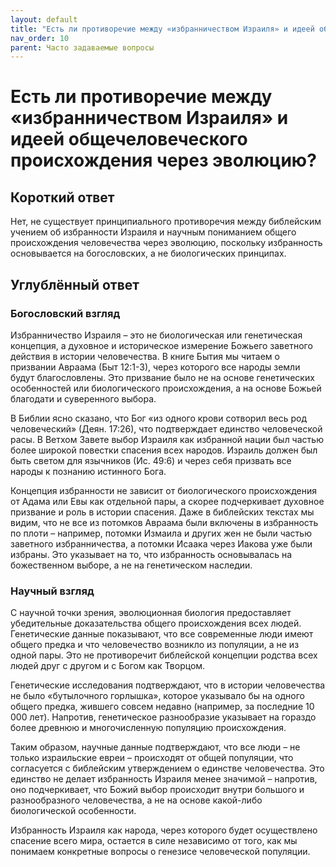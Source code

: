 ```yaml
---
layout: default
title: "Есть ли противоречие между «избранничеством Израиля» и идеей общечеловеческого происхождения через эволюцию?"
nav_order: 10
parent: Часто задаваемые вопросы
---
```


# Есть ли противоречие между «избранничеством Израиля» и идеей общечеловеческого происхождения через эволюцию?

## Короткий ответ

Нет, не существует принципиального противоречия между библейским учением об избранности Израиля и научным пониманием общего происхождения человечества через эволюцию, поскольку избранность основывается на богословских, а не биологических принципах.

## Углублённый ответ

### Богословский взгляд

Избранничество Израиля – это не биологическая или генетическая концепция, а духовное и историческое измерение Божьего заветного действия в истории человечества. В книге Бытия мы читаем о призвании Авраама (Быт 12:1-3), через которого все народы земли будут благословлены. Это призвание было не на основе генетических особенностей или биологического происхождения, а на основе Божьей благодати и суверенного выбора.

В Библии ясно сказано, что Бог «из одного крови сотворил весь род человеческий» (Деян. 17:26), что подтверждает единство человеческой расы. В Ветхом Завете выбор Израиля как избранной нации был частью более широкой повестки спасения всех народов. Израиль должен был быть светом для язычников (Ис. 49:6) и через себя призвать все народы к познанию истинного Бога.

Концепция избранности не зависит от биологического происхождения от Адама или Евы как отдельной пары, а скорее подчеркивает духовное призвание и роль в истории спасения. Даже в библейских текстах мы видим, что не все из потомков Авраама были включены в избранность по плоти – например, потомки Измаила и других жен не были частью заветного избранничества, а потомки Исаака через Иакова уже были избраны. Это указывает на то, что избранность основывалась на божественном выборе, а не на генетическом наследии.

### Научный взгляд

С научной точки зрения, эволюционная биология предоставляет убедительные доказательства общего происхождения всех людей. Генетические данные показывают, что все современные люди имеют общего предка и что человечество возникло из популяции, а не из одной пары. Это не противоречит библейской концепции родства всех людей друг с другом и с Богом как Творцом.

Генетические исследования подтверждают, что в истории человечества не было «бутылочного горлышка», которое указывало бы на одного общего предка, жившего совсем недавно (например, за последние 10 000 лет). Напротив, генетическое разнообразие указывает на гораздо более древнюю и многочисленную популяцию происхождения.

Таким образом, научные данные подтверждают, что все люди – не только израильские евреи – происходят от общей популяции, что согласуется с библейским утверждением о единстве человечества. Это единство не делает избранность Израиля менее значимой – напротив, оно подчеркивает, что Божий выбор происходит внутри большого и разнообразного человечества, а не на основе какой-либо биологической особенности.

Избранность Израиля как народа, через которого будет осуществлено спасение всего мира, остается в силе независимо от того, как мы понимаем конкретные вопросы о генезисе человеческой популяции.